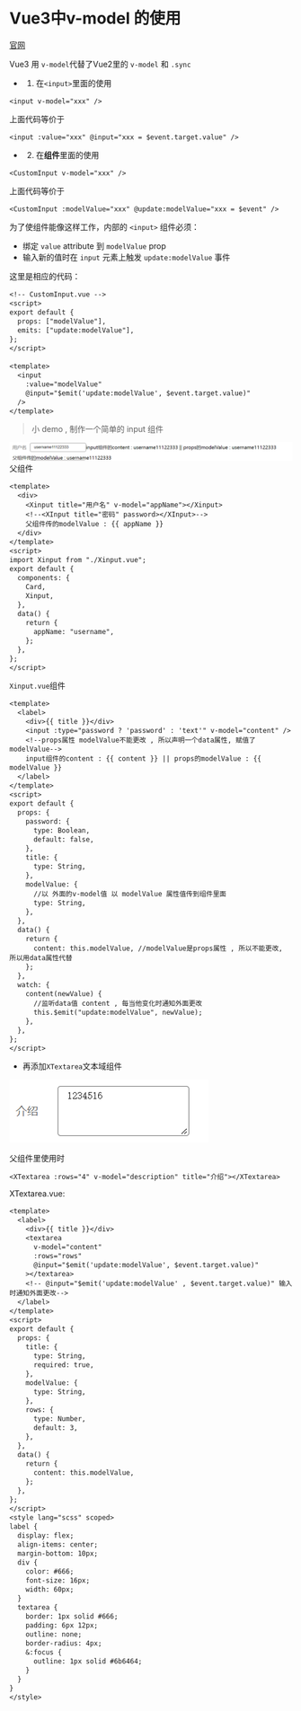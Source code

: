 # Vue3中v-model 的使用
[官网](https://staging-cn.vuejs.org/guide/components/events.html#usage-with-v-model)

Vue3 用 `v-model`代替了Vue2里的 `v-model` 和 `.sync`
- 1. 在`<input>`里面的使用

```vue
<input v-model="xxx" />
```

上面代码等价于

```vue
<input :value="xxx" @input="xxx = $event.target.value" />
```

- 2.  在**组件**里面的使用

```vue
<CustomInput v-model="xxx" />
```

上面代码等价于

```vue
<CustomInput :modelValue="xxx" @update:modelValue="xxx = $event" />
```

为了使组件能像这样工作，内部的 `<input>` 组件必须：

- 绑定 `value` attribute 到 `modelValue` prop
- 输入新的值时在 `input` 元素上触发 `update:modelValue` 事件

这里是相应的代码：

```vue
<!-- CustomInput.vue -->
<script>
export default {
  props: ["modelValue"],
  emits: ["update:modelValue"],
};
</script>

<template>
  <input
    :value="modelValue"
    @input="$emit('update:modelValue', $event.target.value)"
  />
</template>
```

> 小 demo , 制作一个简单的 input 组件

![图片](../.vuepress/public/images/v-model1.png)
父组件

```vue
<template>
  <div>
    <Xinput title="用户名" v-model="appName"></Xinput>
    <!--<XInput title="密码" password></XInput>-->
    父组件传的modelValue : {{ appName }}
  </div>
</template>
<script>
import Xinput from "./Xinput.vue";
export default {
  components: {
    Card,
    Xinput,
  },
  data() {
    return {
      appName: "username",
    };
  },
};
</script>
```

`Xinput.vue`组件

```vue
<template>
  <label>
    <div>{{ title }}</div>
    <input :type="password ? 'password' : 'text'" v-model="content" />
    <!--props属性 modelValue不能更改 , 所以声明一个data属性, 赋值了modelValue-->
    input组件的content : {{ content }} || props的modelValue : {{ modelValue }}
  </label>
</template>
<script>
export default {
  props: {
    password: {
      type: Boolean,
      default: false,
    },
    title: {
      type: String,
    },
    modelValue: {
      //以 外面的v-model值 以 modelValue 属性值传到组件里面
      type: String,
    },
  },
  data() {
    return {
      content: this.modelValue, //modelValue是props属性 , 所以不能更改, 所以用data属性代替
    };
  },
  watch: {
    content(newValue) {
      //监听data值 content , 每当他变化时通知外面更改
      this.$emit("update:modelValue", newValue);
    },
  },
};
</script>
```

- 再添加`XTextarea`文本域组件

![图片](../.vuepress/public/images/v-model2.png)

父组件里使用时

```vue
<XTextarea :rows="4" v-model="description" title="介绍"></XTextarea>
```

XTextarea.vue:

```vue
<template>
  <label>
    <div>{{ title }}</div>
    <textarea
      v-model="content"
      :rows="rows"
      @input="$emit('update:modelValue', $event.target.value)"
    ></textarea>
    <!-- @input="$emit('update:modelValue' , $event.target.value)" 输入时通知外面更改-->
  </label>
</template>
<script>
export default {
  props: {
    title: {
      type: String,
      required: true,
    },
    modelValue: {
      type: String,
    },
    rows: {
      type: Number,
      default: 3,
    },
  },
  data() {
    return {
      content: this.modelValue,
    };
  },
};
</script>
<style lang="scss" scoped>
label {
  display: flex;
  align-items: center;
  margin-bottom: 10px;
  div {
    color: #666;
    font-size: 16px;
    width: 60px;
  }
  textarea {
    border: 1px solid #666;
    padding: 6px 12px;
    outline: none;
    border-radius: 4px;
    &:focus {
      outline: 1px solid #6b6464;
    }
  }
}
</style>
```
